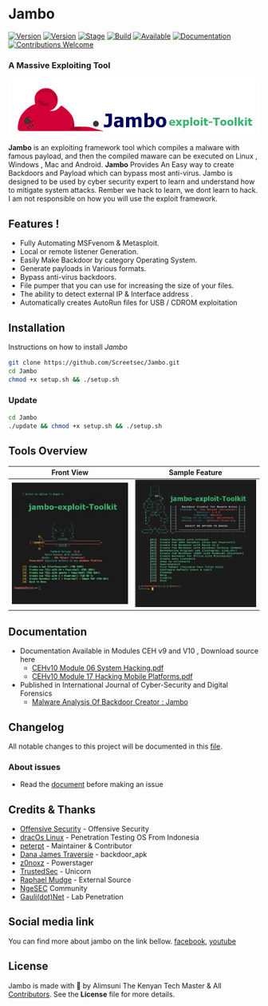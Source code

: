 
# Jambo 

[![Version](https://img.shields.io/badge/Jambo-1.9.7-brightgreen.svg?maxAge=259200)]()
[![Version](https://img.shields.io/badge/Codename-Whistle-red.svg?maxAge=259200)]()
[![Stage](https://img.shields.io/badge/Release-Stable-brightgreen.svg)]()
[![Build](https://img.shields.io/badge/Supported_OS-Linux-orange.svg)]()
[![Available](https://img.shields.io/badge/Available-BlackArch-red.svg?maxAge=259200)]()
[![Documentation](https://img.shields.io/badge/CEHv10-eccouncil-blue.svg?maxAge=259200)](https://github.com/ManhNho/CEHv10/tree/master/Slides)
[![Contributions Welcome](https://img.shields.io/badge/contributions-welcome-blue.svg?style=flat)]()


###  A Massive Exploiting Tool

![Banner](https://github.com/alimsunijambo/Jambo/blob/master/Jambo/icons/65820028-6ae17e00-e24e-11e9-894f-35836481cc2c.png)

**Jambo** is an exploiting framework tool which compiles a malware with famous payload, and then the compiled maware can be executed on Linux , Windows , Mac and Android. **Jambo** Provides An Easy way to create Backdoors and Payload which can bypass most anti-virus. Jambo is designed to be used by cyber security expert to learn and understand how to mitigate system attacks. Rember we hack to learn, we dont learn to hack. I am not responsible on how you will use the exploit framework. 
        
 ## Features !
 - Fully Automating MSFvenom & Metasploit.
- Local or remote listener Generation.
- Easily Make Backdoor by category Operating System.
- Generate payloads in Various formats.
- Bypass anti-virus backdoors.
- File pumper that you can use for increasing the size of your files.
- The ability to detect external IP & Interface address .
- Automatically creates AutoRun files for USB / CDROM exploitation


## Installation
Instructions on how to install *Jambo*
```bash
git clone https://github.com/Screetsec/Jambo.git
cd Jambo
chmod +x setup.sh && ./setup.sh
```
### Update 
```bash
cd Jambo
./update && chmod +x setup.sh && ./setup.sh
```

## Tools Overview
| Front View | Sample Feature	|
| ------------  | ------------ |
|![Index](https://github.com/alimsunijambo/Jambo/blob/master/Jambo/icons/65820886-91a4b200-e258-11e9-9a00-1e5905f6be16.jpg)|![f](https://github.com/alimsunijambo/Jambo/blob/master/Jambo/icons/9ee12cf6-2a80-11e7-8dfa-c2e3cfe71366.png)

## Documentation
- Documentation Available in Modules CEH v9 and V10 , Download source here 
	- [CEHv10 Module 06 System Hacking.pdf](https://github.com/ManhNho/CEHv10/blob/master/Labs/CEHv10%20Module%2006%20System%20Hacking.pdf)
	- [CEHv10 Module 17 Hacking Mobile Platforms.pdf](https://github.com/ManhNho/CEHv10/blob/master/Labs/CEHv10%20Module%2017%20Hacking%20Mobile%20Platforms.pdf)
- Published in International Journal of Cyber-Security and Digital Forensics
	- [Malware Analysis Of Backdoor Creator : Jambo](https://www.researchgate.net/publication/323574673_MALWARE_ANALYSIS_OF_BACKDOOR_CREATOR_FATRAT)


## Changelog
All notable changes to this project will be documented in this [file](https://github.com/Screetsec/Jambo/blob/master/CHANGELOG.md).

### About issues
- Read the [document](https://github.com/Screetsec/Jambo/blob/master/issues.md) before making an issue

## Credits & Thanks
- [Offensive Security](https://www.offensive-security.com/) - Offensive Security
- [dracOs Linux](https://dracos-linux.org/) - Penetration Testing OS From Indonesia
- [peterpt](https://github.com/peterpt) - Maintainer & Contributor
- [Dana James Traversie](https://github.com/dana-at-cp/backdoor-apk) - backdoor_apk
- [z0noxz](https://github.com/z0noxz/powerstager) - Powerstager
- [TrustedSec](https://github.com/trustedsec/unicorn) - Unicorn
- [Raphael Mudge](https://github.com/rsmudge) - External Source
- [NgeSEC](https://ngesec.id/) Community
- [Gauli(dot)Net](https://gauli.net/) - Lab Penetration

## Social media link
You can find more about jambo on the link bellow.
[facebook](https://www.facebook.com/alimsunicomputersolutions/),
[youtube](http//:youtube.com?alimsuni)

## License
Jambo is made with 🖤 by Alimsuni The Kenyan Tech Master & All [Contributors](https://www.facebook.com/alimsunicomputersolutions/). See the **License** file for more details.


